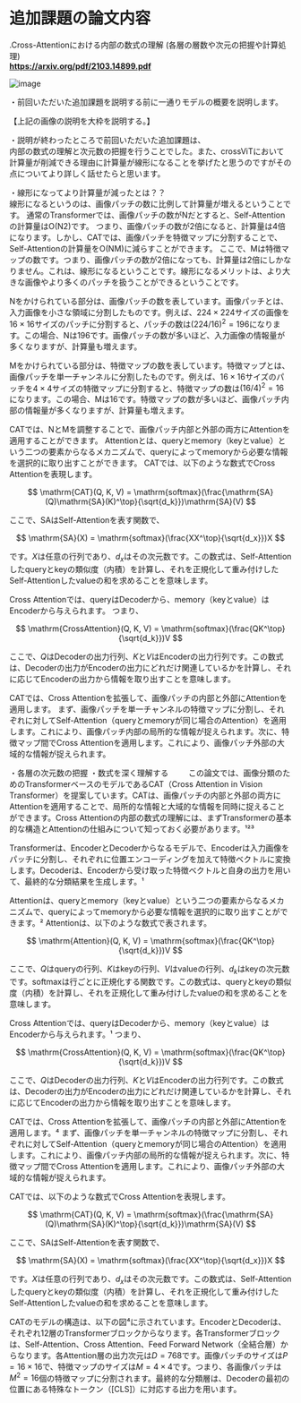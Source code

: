 # 追加課題の論文内容

.Cross-Attentionにおける内部の数式の理解
(各層の層数や次元の把握や計算処理)  
**https://arxiv.org/pdf/2103.14899.pdf**

![image](https://github.com/Yuma-Tsukakoshi/CrossViT-Summary-/assets/107422037/86926816-82a9-41c5-8377-06a48d7580bc)

・前回いただいた追加課題を説明する前に一通りモデルの概要を説明します。  

【上記の画像の説明を大枠を説明する。】

・説明が終わったところで前回いただいた追加課題は、  
内部の数式の理解と次元数の把握を行うことでした。また、crossViTにおいて計算量が削減できる理由に計算量が線形になることを挙げたと思うのですがその点についてより詳しく話せたらと思います。

・線形になってより計算量が減ったとは？？  
線形になるというのは、画像パッチの数に比例して計算量が増えるということです。 通常のTransformerでは、画像パッチの数がNだとすると、Self-Attentionの計算量はO(N2)です。 つまり、画像パッチの数が2倍になると、計算量は4倍になります。しかし、CATでは、画像パッチを特徴マップに分割することで、Self-Attentionの計算量をO(NM)に減らすことができます。 ここで、Mは特徴マップの数です。つまり、画像パッチの数が2倍になっても、計算量は2倍にしかなりません。これは、線形になるということです。線形になるメリットは、より大きな画像やより多くのパッチを扱うことができるということです。

Nをかけられている部分は、画像パッチの数を表しています。画像パッチとは、入力画像を小さな領域に分割したものです。例えば、$224\times 224$サイズの画像を$16\times 16$サイズのパッチに分割すると、パッチの数は$(224/16)^2=196$になります。この場合、Nは196です。画像パッチの数が多いほど、入力画像の情報量が多くなりますが、計算量も増えます。

Mをかけられている部分は、特徴マップの数を表しています。特徴マップとは、画像パッチを単一チャンネルに分割したものです。例えば、$16\times 16$サイズのパッチを$4\times 4$サイズの特徴マップに分割すると、特徴マップの数は$(16/4)^2=16$になります。この場合、Mは16です。特徴マップの数が多いほど、画像パッチ内部の情報量が多くなりますが、計算量も増えます。

CATでは、NとMを調整することで、画像パッチ内部と外部の両方にAttentionを適用することができます。 Attentionとは、queryとmemory（keyとvalue）という二つの要素からなるメカニズムで、queryによってmemoryから必要な情報を選択的に取り出すことができます。 CATでは、以下のような数式でCross Attentionを表現します。

$$
\mathrm{CAT}(Q, K, V) = \mathrm{softmax}(\frac{\mathrm{SA}(Q)\mathrm{SA}(K)^\top}{\sqrt{d_k}})\mathrm{SA}(V)
$$

ここで、$\mathrm{SA}$はSelf-Attentionを表す関数で、

$$
\mathrm{SA}(X) = \mathrm{softmax}(\frac{XX^\top}{\sqrt{d_x}})X
$$

です。$X$は任意の行列であり、$d_x$はその次元数です。この数式は、Self-Attentionしたqueryとkeyの類似度（内積）を計算し、それを正規化して重み付けしたSelf-Attentionしたvalueの和を求めることを意味します。

Cross Attentionでは、queryはDecoderから、memory（keyとvalue）はEncoderから与えられます。 つまり、

$$
\mathrm{CrossAttention}(Q, K, V) = \mathrm{softmax}(\frac{QK^\top}{\sqrt{d_k}})V
$$

ここで、$Q$はDecoderの出力行列、$K$と$V$はEncoderの出力行列です。この数式は、Decoderの出力がEncoderの出力にどれだけ関連しているかを計算し、それに応じてEncoderの出力から情報を取り出すことを意味します。

CATでは、Cross Attentionを拡張して、画像パッチの内部と外部にAttentionを適用します。 まず、画像パッチを単一チャンネルの特徴マップに分割し、それぞれに対してSelf-Attention（queryとmemoryが同じ場合のAttention）を適用します。これにより、画像パッチ内部の局所的な情報が捉えられます。次に、特徴マップ間でCross Attentionを適用します。これにより、画像パッチ外部の大域的な情報が捉えられます。


・各層の次元数の把握 
・数式を深く理解する 　　
この論文では、画像分類のためのTransformerベースのモデルであるCAT（Cross Attention in Vision Transformer）を提案しています。CATは、画像パッチの内部と外部の両方にAttentionを適用することで、局所的な情報と大域的な情報を同時に捉えることができます。Cross Attentionの内部の数式の理解には、まずTransformerの基本的な構造とAttentionの仕組みについて知っておく必要があります。¹²³

Transformerは、EncoderとDecoderからなるモデルで、Encoderは入力画像をパッチに分割し、それぞれに位置エンコーディングを加えて特徴ベクトルに変換します。Decoderは、Encoderから受け取った特徴ベクトルと自身の出力を用いて、最終的な分類結果を生成します。¹

Attentionは、queryとmemory（keyとvalue）という二つの要素からなるメカニズムで、queryによってmemoryから必要な情報を選択的に取り出すことができます。² Attentionは、以下のような数式で表されます。

$$
\mathrm{Attention}(Q, K, V) = \mathrm{softmax}(\frac{QK^\top}{\sqrt{d_k}})V
$$

ここで、$Q$はqueryの行列、$K$はkeyの行列、$V$はvalueの行列、$d_k$はkeyの次元数です。$\mathrm{softmax}$は行ごとに正規化する関数です。この数式は、queryとkeyの類似度（内積）を計算し、それを正規化して重み付けしたvalueの和を求めることを意味します。

Cross Attentionでは、queryはDecoderから、memory（keyとvalue）はEncoderから与えられます。¹ つまり、

$$
\mathrm{CrossAttention}(Q, K, V) = \mathrm{softmax}(\frac{QK^\top}{\sqrt{d_k}})V
$$

ここで、$Q$はDecoderの出力行列、$K$と$V$はEncoderの出力行列です。この数式は、Decoderの出力がEncoderの出力にどれだけ関連しているかを計算し、それに応じてEncoderの出力から情報を取り出すことを意味します。

CATでは、Cross Attentionを拡張して、画像パッチの内部と外部にAttentionを適用します。⁴ まず、画像パッチを単一チャンネルの特徴マップに分割し、それぞれに対してSelf-Attention（queryとmemoryが同じ場合のAttention）を適用します。これにより、画像パッチ内部の局所的な情報が捉えられます。次に、特徴マップ間でCross Attentionを適用します。これにより、画像パッチ外部の大域的な情報が捉えられます。

CATでは、以下のような数式でCross Attentionを表現します。

$$
\mathrm{CAT}(Q, K, V) = \mathrm{softmax}(\frac{\mathrm{SA}(Q)\mathrm{SA}(K)^\top}{\sqrt{d_k}})\mathrm{SA}(V)
$$

ここで、$\mathrm{SA}$はSelf-Attentionを表す関数で、

$$
\mathrm{SA}(X) = \mathrm{softmax}(\frac{XX^\top}{\sqrt{d_x}})X
$$

です。$X$は任意の行列であり、$d_x$はその次元数です。この数式は、Self-Attentionしたqueryとkeyの類似度（内積）を計算し、それを正規化して重み付けしたSelf-Attentionしたvalueの和を求めることを意味します。

CATのモデルの構造は、以下の図⁴に示されています。EncoderとDecoderは、それぞれ12層のTransformerブロックからなります。各Transformerブロックは、Self-Attention、Cross Attention、Feed Forward Network（全結合層）からなります。各Attention層の出力次元は$D=768$です。画像パッチのサイズは$P=16\times 16$で、特徴マップのサイズは$M=4\times 4$です。つまり、各画像パッチは$M^2=16$個の特徴マップに分割されます。最終的な分類層は、Decoderの最初の位置にある特殊なトークン（[CLS]）に対応する出力を用います。
